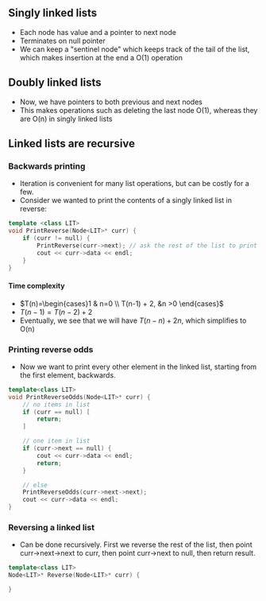 ## Singly linked lists

- Each node has value and a pointer to next node
- Terminates on null pointer
- We can keep a "sentinel node" which keeps track of the tail of the list, which makes insertion at the end a O(1) operation

## Doubly linked lists

- Now, we have pointers to both previous and next nodes
- This makes operations such as deleting the last node O(1), whereas they are O(n) in singly linked lists

## Linked lists are recursive
### Backwards printing
- Iteration is convenient for many list operations, but can be costly for a few.
- Consider we wanted to print the contents of a singly linked list in reverse:
```cpp
template <class LIT>
void PrintReverse(Node<LIT>* curr) {
    if (curr != null) {
        PrintReverse(curr->next); // ask the rest of the list to print itself.
        cout << curr->data << endl;
    }
}
```

#### Time complexity
- $T(n)=\begin{cases}1 & n=0 \\ T(n-1) + 2, &n >0 \end{cases}$
- $T(n-1) = T(n-2) + 2$
- Eventually, we see that we will have $T(n-n) + 2n$, which simplifies to O(n)

### Printing reverse odds
- Now we want to print every other element in the linked list, starting from the first element, backwards.

```cpp
template<class LIT>
void PrintReverseOdds(Node<LIT>* curr) {
    // no items in list
    if (curr == null) [
        return;
    ]

    // one item in list
    if (curr->next == null) {
        cout << curr->data << endl;
        return;
    }

    // else
    PrintReverseOdds(curr->next->next);
    cout << curr->data << endl;
}
```

### Reversing a linked list

- Can be done recursively. First we reverse the rest of the list, then point curr->next->next to curr, then point curr->next to null, then return result.

```cpp
template<class LIT>
Node<LIT>* Reverse(Node<LIT>* curr) {

}
```